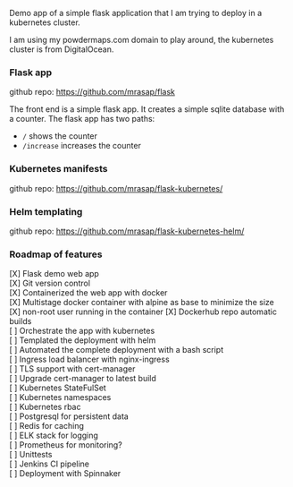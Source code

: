 Demo app of a simple flask application that I am trying to deploy in a kubernetes cluster.

I am using my powdermaps.com domain to play around, the kubernetes cluster is from DigitalOcean.

### Flask app
github repo: https://github.com/mrasap/flask

The front end is a simple flask app. It creates a simple sqlite database with a counter. The flask app has two paths:    
- `/` shows the counter
- `/increase` increases the counter

### Kubernetes manifests
github repo: https://github.com/mrasap/flask-kubernetes/


### Helm templating
github repo: https://github.com/mrasap/flask-kubernetes-helm/


### Roadmap of features
[X] Flask demo web app   
[X] Git version control   
[X] Containerized the web app with docker   
[X] Multistage docker container with alpine as base to minimize the size   
[X] non-root user running in the container
[X] Dockerhub repo automatic builds   
[ ] Orchestrate the app with kubernetes   
[ ] Templated the deployment with helm   
[ ] Automated the complete deployment with a bash script   
[ ] Ingress load balancer with nginx-ingress   
[ ] TLS support with cert-manager   
[ ] Upgrade cert-manager to latest build   
[ ] Kubernetes StateFulSet   
[ ] Kubernetes namespaces   
[ ] Kubernetes rbac   
[ ] Postgresql for persistent data   
[ ] Redis for caching   
[ ] ELK stack for logging   
[ ] Prometheus for monitoring?   
[ ] Unittests   
[ ] Jenkins CI pipeline   
[ ] Deployment with Spinnaker   

